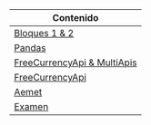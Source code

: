 | Contenido                                                |
| -------------------------------------------------------- |
| [Bloques 1 & 2](./borja_24_mar.py)                       |
| [Pandas](./borja_pandas.py)                              |
| [FreeCurrencyApi & MultiApis](./borja_FreecurrencyApi.py)|
| [FreeCurrencyApi](./borja_FreecurrencyApi.py)            |
| [Aemet](./borja_aemet.py)                                |
| [Examen](./borja_examen.py)                              |